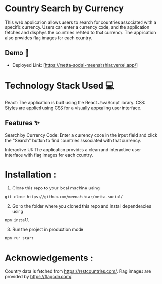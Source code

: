 # Country Search by Currency

This web application allows users to search for countries associated with a specific currency. Users can enter a currency code, and the application fetches and displays the countries related to that currency. The application also provides flag images for each country.

## Demo :movie_camera:

- Deployed Link: [https://metta-social-meenakshiar.vercel.app/]

# Technology Stack Used 💻

React: The application is built using the React JavaScript library.
CSS: Styles are applied using CSS for a visually appealing user interface.

## Features :sparkles:

Search by Currency Code: Enter a currency code in the input field and click the "Search" button to find countries associated with that currency.

Interactive UI: The application provides a clean and interactive user interface with flag images for each country.

# Installation :

1. Clone this repo to your local machine using

```
git clone https://github.com/meenakshiar/metta-social/
```

2. Go to the folder where you cloned this repo and install dependencies using

```
npm install
```

3. Run the project in production mode

```
npm run start
```

# Acknowledgements :

Country data is fetched from https://restcountries.com/.
Flag images are provided by https://flagcdn.com/.
